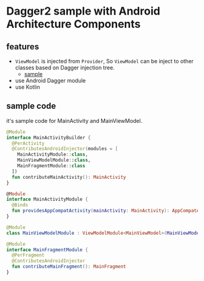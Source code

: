 # Dagger2 sample with Android Architecture Components

## features
- `ViewModel` is injected from `Provider`, So `ViewModel` can be inject to other classes based on Dagger injection tree. 
    - [sample](app/src/main/java/com/github/satoshun/dagger/arch/example/ui/main/MainActivityModule.kt)
- use Android Dagger module
- use Kotlin


## sample code

it's sample code for MainActivity and MainViewModel.

```kotlin
@Module
interface MainActivityBuilder {
  @PerActivity
  @ContributesAndroidInjector(modules = [
    MainActivityModule::class,
    MainViewModelModule::class,
    MainFragmentModule::class
  ])
  fun contributeMainActivity(): MainActivity
}

@Module
interface MainActivityModule {
  @Binds
  fun providesAppCompatActivity(mainActivity: MainActivity): AppCompatActivity
}

@Module
class MainViewModelModule : ViewModelModule<MainViewModel>(MainViewModel::class.java)

@Module
interface MainFragmentModule {
  @PerFragment
  @ContributesAndroidInjector
  fun contributeMainFragment(): MainFragment
}
```

